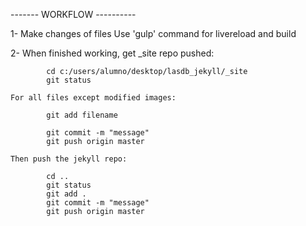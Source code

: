 
------- WORKFLOW ----------

1- 	Make changes of files
	Use 'gulp' command for livereload and build

2-	When finished working, get _site repo pushed:
			
			cd c:/users/alumno/desktop/lasdb_jekyll/_site
			git status

	For all files except modified images:
			
			git add filename

			git commit -m "message"
			git push origin master

	Then push the jekyll repo:

			cd ..
			git status
			git add .
			git commit -m "message"
			git push origin master